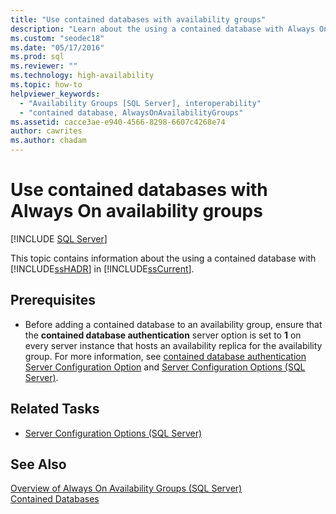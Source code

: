 ```yaml
---
title: "Use contained databases with availability groups"
description: "Learn about the using a contained database with Always On availability groups in SQL Server 2019 (15.x)."
ms.custom: "seodec18"
ms.date: "05/17/2016"
ms.prod: sql
ms.reviewer: ""
ms.technology: high-availability
ms.topic: how-to
helpviewer_keywords: 
  - "Availability Groups [SQL Server], interoperability"
  - "contained database, AlwaysOnAvailabilityGroups"
ms.assetid: cacce3ae-e940-4566-8298-6607c4268e74
author: cawrites
ms.author: chadam
---
```

# Use contained databases with Always On availability groups 
[!INCLUDE [SQL Server](../../../includes/applies-to-version/sqlserver.md)]

  This topic contains information about the using a contained database with [!INCLUDE[ssHADR](../../../includes/sshadr-md.md)] in [!INCLUDE[ssCurrent](../../../includes/sscurrent-md.md)].  
  
##  <a name="Prerequisites"></a> Prerequisites  
  
-   Before adding a contained database to an availability group, ensure that the **contained database authentication** server option is set to **1** on every server instance that hosts an availability replica for the availability group. For more information, see [contained database authentication Server Configuration Option](../../../database-engine/configure-windows/contained-database-authentication-server-configuration-option.md) and [Server Configuration Options &#40;SQL Server&#41;](../../../database-engine/configure-windows/server-configuration-options-sql-server.md).  
  
##  <a name="RelatedTasks"></a> Related Tasks  
  
-   [Server Configuration Options &#40;SQL Server&#41;](../../../database-engine/configure-windows/server-configuration-options-sql-server.md)  
  
## See Also  
 [Overview of Always On Availability Groups &#40;SQL Server&#41;](../../../database-engine/availability-groups/windows/overview-of-always-on-availability-groups-sql-server.md)   
 [Contained Databases](../../../relational-databases/databases/contained-databases.md)  
  
  
